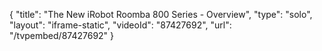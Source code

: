 {
    "title": "The New iRobot Roomba 800 Series - Overview",
    "type": "solo",
    "layout": "iframe-static",
    "videoId": "87427692",
    "url": "\/tvpembed\/87427692"
}